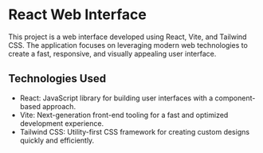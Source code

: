 # React Web Interface

This project is a web interface developed using React, Vite, and Tailwind CSS. The application focuses on leveraging modern web technologies to create a fast, responsive, and visually appealing user interface.
## Technologies Used
* React: JavaScript library for building user interfaces with a component-based approach.
* Vite: Next-generation front-end tooling for a fast and optimized development experience.
* Tailwind CSS: Utility-first CSS framework for creating custom designs quickly and efficiently.
